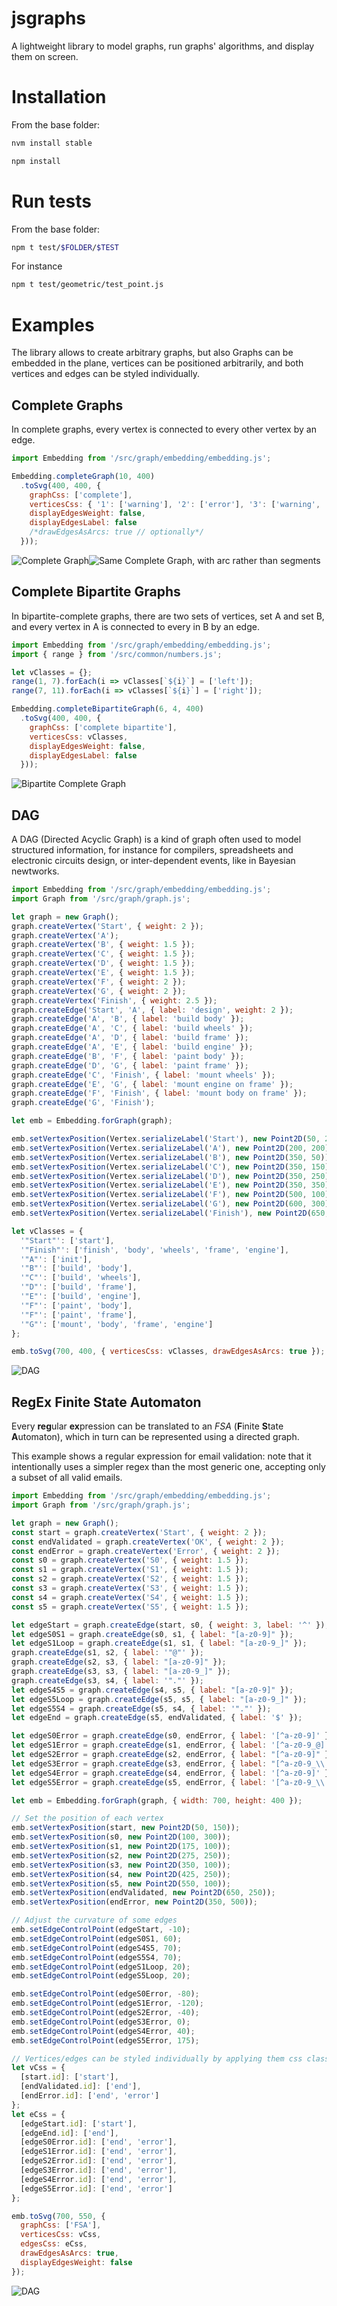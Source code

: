 # jsgraphs
A lightweight library to model graphs, run graphs' algorithms, and display them on screen.

# Installation

From the base folder:

```bash
nvm install stable

npm install
```


# Run tests

From the base folder:

```bash
npm t test/$FOLDER/$TEST
```

For instance

```bash
npm t test/geometric/test_point.js
```

# Examples

The library allows to create arbitrary graphs, but also
Graphs can be embedded in the plane, vertices can be positioned arbitrarily, and both vertices and edges can be styled individually.

## Complete Graphs
In complete graphs, every vertex is connected to every other vertex by an edge.

```javascript
import Embedding from '/src/graph/embedding/embedding.js';

Embedding.completeGraph(10, 400)
  .toSvg(400, 400, {
    graphCss: ['complete'],
    verticesCss: { '1': ['warning'], '2': ['error'], '3': ['warning', 'source'] },
    displayEdgesWeight: false,
    displayEdgesLabel: false
    /*drawEdgesAsArcs: true // optionally*/
  }));
```

![Complete Graph](readme/complete.jpg)![Same Complete Graph, with arc rather than segments](readme/complete_arcs.jpg)


## Complete Bipartite Graphs

In bipartite-complete graphs, there are two sets of vertices, set A and set B, and every vertex in A is connected to every in B by an edge.

```javascript
import Embedding from '/src/graph/embedding/embedding.js';
import { range } from '/src/common/numbers.js';

let vClasses = {};
range(1, 7).forEach(i => vClasses[`${i}`] = ['left']);
range(7, 11).forEach(i => vClasses[`${i}`] = ['right']);

Embedding.completeBipartiteGraph(6, 4, 400)
  .toSvg(400, 400, {
    graphCss: ['complete bipartite'],
    verticesCss: vClasses,
    displayEdgesWeight: false,
    displayEdgesLabel: false
  }));
```

![Bipartite Complete Graph](readme/bipartite_complete.jpg)

## DAG

A DAG (Directed Acyclic Graph) is a kind of graph often used to model structured information, for instance for compilers, spreadsheets and electronic circuits design,  or inter-dependent events, like in Bayesian newtworks.

```javascript
import Embedding from '/src/graph/embedding/embedding.js';
import Graph from '/src/graph/graph.js';

let graph = new Graph();
graph.createVertex('Start', { weight: 2 });
graph.createVertex('A');
graph.createVertex('B', { weight: 1.5 });
graph.createVertex('C', { weight: 1.5 });
graph.createVertex('D', { weight: 1.5 });
graph.createVertex('E', { weight: 1.5 });
graph.createVertex('F', { weight: 2 });
graph.createVertex('G', { weight: 2 });
graph.createVertex('Finish', { weight: 2.5 });
graph.createEdge('Start', 'A', { label: 'design', weight: 2 });
graph.createEdge('A', 'B', { label: 'build body' });
graph.createEdge('A', 'C', { label: 'build wheels' });
graph.createEdge('A', 'D', { label: 'build frame' });
graph.createEdge('A', 'E', { label: 'build engine' });
graph.createEdge('B', 'F', { label: 'paint body' });
graph.createEdge('D', 'G', { label: 'paint frame' });
graph.createEdge('C', 'Finish', { label: 'mount wheels' });
graph.createEdge('E', 'G', { label: 'mount engine on frame' });
graph.createEdge('F', 'Finish', { label: 'mount body on frame' });
graph.createEdge('G', 'Finish');

let emb = Embedding.forGraph(graph);

emb.setVertexPosition(Vertex.serializeLabel('Start'), new Point2D(50, 200));
emb.setVertexPosition(Vertex.serializeLabel('A'), new Point2D(200, 200));
emb.setVertexPosition(Vertex.serializeLabel('B'), new Point2D(350, 50));
emb.setVertexPosition(Vertex.serializeLabel('C'), new Point2D(350, 150));
emb.setVertexPosition(Vertex.serializeLabel('D'), new Point2D(350, 250));
emb.setVertexPosition(Vertex.serializeLabel('E'), new Point2D(350, 350));
emb.setVertexPosition(Vertex.serializeLabel('F'), new Point2D(500, 100));
emb.setVertexPosition(Vertex.serializeLabel('G'), new Point2D(600, 300));
emb.setVertexPosition(Vertex.serializeLabel('Finish'), new Point2D(650, 200));

let vClasses = {
  '"Start"': ['start'],
  '"Finish"': ['finish', 'body', 'wheels', 'frame', 'engine'],
  '"A"': ['init'],
  '"B"': ['build', 'body'],
  '"C"': ['build', 'wheels'],
  '"D"': ['build', 'frame'],
  '"E"': ['build', 'engine'],
  '"F"': ['paint', 'body'],
  '"F"': ['paint', 'frame'],
  '"G"': ['mount', 'body', 'frame', 'engine']
};

emb.toSvg(700, 400, { verticesCss: vClasses, drawEdgesAsArcs: true });
```

![DAG](readme/dag.jpg)

## RegEx Finite State Automaton

Every **reg**ular **ex**pression can be translated to an _FSA_ (**F**inite **S**tate **A**utomaton), which in turn can be represented using a directed graph.

This example shows a regular expression for email validation: note that it intentionally uses a simpler regex than the most generic one, accepting only  a subset of all valid emails.

```javascript
import Embedding from '/src/graph/embedding/embedding.js';
import Graph from '/src/graph/graph.js';

let graph = new Graph();
const start = graph.createVertex('Start', { weight: 2 });
const endValidated = graph.createVertex('OK', { weight: 2 });
const endError = graph.createVertex('Error', { weight: 2 });
const s0 = graph.createVertex('S0', { weight: 1.5 });
const s1 = graph.createVertex('S1', { weight: 1.5 });
const s2 = graph.createVertex('S2', { weight: 1.5 });
const s3 = graph.createVertex('S3', { weight: 1.5 });
const s4 = graph.createVertex('S4', { weight: 1.5 });
const s5 = graph.createVertex('S5', { weight: 1.5 });

let edgeStart = graph.createEdge(start, s0, { weight: 3, label: '^' });
let edgeS0S1 = graph.createEdge(s0, s1, { label: "[a-z0-9]" });
let edgeS1Loop = graph.createEdge(s1, s1, { label: "[a-z0-9_]" });
graph.createEdge(s1, s2, { label: '"@"' });
graph.createEdge(s2, s3, { label: "[a-z0-9]" });
graph.createEdge(s3, s3, { label: "[a-z0-9_]" });
graph.createEdge(s3, s4, { label: '"."' });
let edgeS4S5 = graph.createEdge(s4, s5, { label: "[a-z0-9]" });
let edgeS5Loop = graph.createEdge(s5, s5, { label: "[a-z0-9_]" });
let edgeS5S4 = graph.createEdge(s5, s4, { label: '"."' });
let edgeEnd = graph.createEdge(s5, endValidated, { label: '$' });

let edgeS0Error = graph.createEdge(s0, endError, { label: '[^a-z0-9]' });
let edgeS1Error = graph.createEdge(s1, endError, { label: '[^a-z0-9_@]' });
let edgeS2Error = graph.createEdge(s2, endError, { label: "[^a-z0-9]" });
let edgeS3Error = graph.createEdge(s3, endError, { label: "[^a-z0-9_\\.]" });
let edgeS4Error = graph.createEdge(s4, endError, { label: '[^a-z0-9]' });
let edgeS5Error = graph.createEdge(s5, endError, { label: '[^a-z0-9_\\.]' });

let emb = Embedding.forGraph(graph, { width: 700, height: 400 });

// Set the position of each vertex
emb.setVertexPosition(start, new Point2D(50, 150));
emb.setVertexPosition(s0, new Point2D(100, 300));
emb.setVertexPosition(s1, new Point2D(175, 100));
emb.setVertexPosition(s2, new Point2D(275, 250));
emb.setVertexPosition(s3, new Point2D(350, 100));
emb.setVertexPosition(s4, new Point2D(425, 250));
emb.setVertexPosition(s5, new Point2D(550, 100));
emb.setVertexPosition(endValidated, new Point2D(650, 250));
emb.setVertexPosition(endError, new Point2D(350, 500));

// Adjust the curvature of some edges
emb.setEdgeControlPoint(edgeStart, -10);
emb.setEdgeControlPoint(edgeS0S1, 60);
emb.setEdgeControlPoint(edgeS4S5, 70);
emb.setEdgeControlPoint(edgeS5S4, 70);
emb.setEdgeControlPoint(edgeS1Loop, 20);
emb.setEdgeControlPoint(edgeS5Loop, 20);

emb.setEdgeControlPoint(edgeS0Error, -80);
emb.setEdgeControlPoint(edgeS1Error, -120);
emb.setEdgeControlPoint(edgeS2Error, -40);
emb.setEdgeControlPoint(edgeS3Error, 0);
emb.setEdgeControlPoint(edgeS4Error, 40);
emb.setEdgeControlPoint(edgeS5Error, 175);

// Vertices/edges can be styled individually by applying them css classes
let vCss = {
  [start.id]: ['start'],
  [endValidated.id]: ['end'],
  [endError.id]: ['end', 'error']
};
let eCss = {
  [edgeStart.id]: ['start'],
  [edgeEnd.id]: ['end'],
  [edgeS0Error.id]: ['end', 'error'],
  [edgeS1Error.id]: ['end', 'error'],
  [edgeS2Error.id]: ['end', 'error'],
  [edgeS3Error.id]: ['end', 'error'],
  [edgeS4Error.id]: ['end', 'error'],
  [edgeS5Error.id]: ['end', 'error']
};

emb.toSvg(700, 550, {
  graphCss: ['FSA'],
  verticesCss: vCss,
  edgesCss: eCss,
  drawEdgesAsArcs: true,
  displayEdgesWeight: false
});
```

![DAG](readme/regex_fsa.jpg)